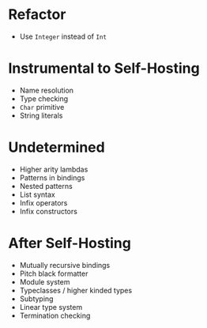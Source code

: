 # Refactor
- Use `Integer` instead of `Int`

# Instrumental to Self-Hosting
- Name resolution
- Type checking
- `Char` primitive
- String literals

# Undetermined
- Higher arity lambdas
- Patterns in bindings
- Nested patterns
- List syntax
- Infix operators
- Infix constructors

# After Self-Hosting
- Mutually recursive bindings
- Pitch black formatter
- Module system
- Typeclasses / higher kinded types
- Subtyping
- Linear type system
- Termination checking
